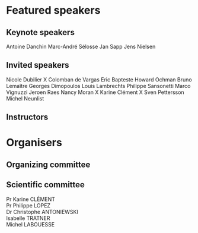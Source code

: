 # Featured speakers

## Keynote speakers

Antoine Danchin
Marc-André Sélosse
Jan Sapp 
Jens Nielsen 

## Invited speakers

Nicole Dubilier     X
Colomban de Vargas 
Eric Bapteste 
Howard Ochman
Bruno Lemaître
Georges Dimopoulos
Louis Lambrechts
Philippe Sansonetti 
Marco Vignuzzi
Jeroen Raes
Nancy Moran       X
Karine Clément    X
Sven Pettersson
Michel Neunlist 

## Instructors


# Organisers


## Organizing committee


## Scientific committee

Pr Karine CLÉMENT  
Pr Philippe LOPEZ  
Dr Christophe ANTONIEWSKI  
Isabelle TRATNER  
Michel LABOUESSE  

